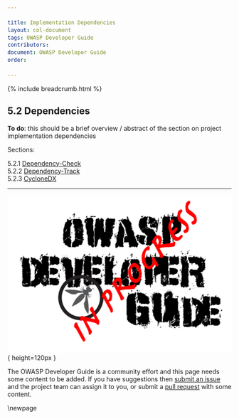 ```yaml
---

title: Implementation Dependencies
layout: col-document
tags: OWASP Developer Guide
contributors:
document: OWASP Developer Guide
order:

---
```


{% include breadcrumb.html %}

## 5.2 Dependencies

**To do**: this should be a brief overview / abstract of the section on project implementation dependencies

Sections:

5.2.1 [Dependency-Check](#dependency-check)  
5.2.2 [Dependency-Track](#dependency-track)  
5.2.3 [CycloneDX](#cyclonedx)  

----

![Developer Guide](../../assets/images/dg_wip.png){ height=120px }

The OWASP Developer Guide is a community effort and this page needs some content to be added.
If you have suggestions then [submit an issue][issue0720] and the project team can assign it to you,
or submit a [pull request][pr] with some content.

[issue0720]: https://github.com/OWASP/www-project-developer-guide/issues/new?labels=enhancement&template=request.md&title=Update:%2007-implementation/02-dependencies/00-toc
[pr]: https://github.com/OWASP/www-project-developer-guide/pulls

\newpage
